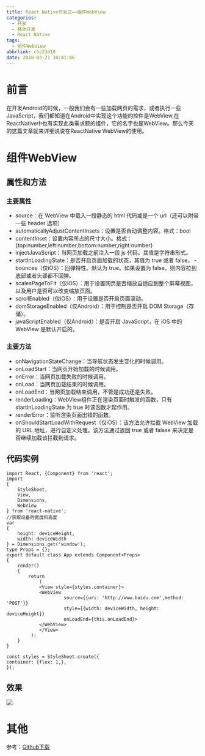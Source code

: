 ```yaml
---
title: React Native开发之——组件WebView
categories:
  - 开发
  - 移动开发
  - React Native
tags:
  - 组件WebView
abbrlink: c5c23d10
date: 2018-03-21 10:41:06
---
```

# 前言
在开发Android的时候，一般我们会有一些加载网页的需求，或者执行一些JavaScript，我们都知道在Android中实现这个功能的控件是WebView,在ReactNative中也有实现此类需求额的组件，它的名字也是WebView。那么今天的这篇文章就来详细说说在ReactNative WebView的使用。  


<!--more--> 


# 组件WebView 
## 属性和方法
### 主要属性

- source：在 WebView 中载入一段静态的 html 代码或是一个 url（还可以附带一些 header 选项）
- automaticallyAdjustContentInsets：设置是否自动调整内容。格式：bool
- contentInset：设置内容所占的尺寸大小。格式：{top:number,left:number,bottom:number,right:number}
- injectJavaScript：当网页加载之前注入一段 js 代码。其值是字符串形式。
- startInLoadingState：是否开启页面加载的状态，其值为 true 或者 false。
-bounces（仅iOS）：回弹特性。默认为 true。如果设置为 false，则内容拉到底部或者头部都不回弹。
- scalesPageToFit（仅iOS）：用于设置网页是否缩放自适应到整个屏幕视图，以及用户是否可以改变缩放页面。
- scrollEnabled（仅iOS）：用于设置是否开启页面滚动。
- domStorageEnabled（仅Android）：用于控制是否开启 DOM Storage（存储）。
- javaScriptEnabled（仅Android）：是否开启 JavaScript，在 iOS 中的 WebView 是默认开启的。

### 主要方法

- onNavigationStateChange：当导航状态发生变化的时候调用。
- onLoadStart：当网页开始加载的时候调用。
- onError：当网页加载失败的时候调用。
- onLoad：当网页加载结束的时候调用。
- onLoadEnd：当网页加载结束调用，不管是成功还是失败。
- renderLoading：WebView组件正在渲染页面时触发的函数，只有 startInLoadingState 为 true 时该函数才起作用。
- renderError：监听渲染页面出错的函数。
- onShouldStartLoadWithRequest（仅iOS）：该方法允许拦截 WebView 加载的 URL 地址，进行自定义处理。该方法通过返回 true 或者 falase 来决定是否继续加载该拦截到请求。

## 代码实例 

	import React, {Component} from 'react';
	import 
	{
    	StyleSheet,
    	View,
    	Dimensions,
    	WebView
	} from 'react-native';
	//获取设备的宽度和高度
	var 
	{
    	height: deviceHeight,
    	width: deviceWidth
	} = Dimensions.get('window');
	type Props = {};
	export default class App extends Component<Props> 
	{
    	render() 
		{
        	return 
				(
            	<View style={styles.container}>
                <WebView
                         source={{uri: 'http://www.baidu.com',method: 'POST'}}
                         style={{width: deviceWidth, height: deviceHeight}}
                         onLoadEnd={this.onLoadEnd}>
                </WebView>
            	</View>
       		 );
    	}
	}

	const styles = StyleSheet.create({
    container: {flex: 1,},
	});

## 效果
![][1]  

# 其他
参考：[Github下载][2] 

[1]: https://raw.githubusercontent.com/PGzxc/images/master/blog-images/rn-webview.png
[2]: https://github.com/PGzxc/RN_WebView/